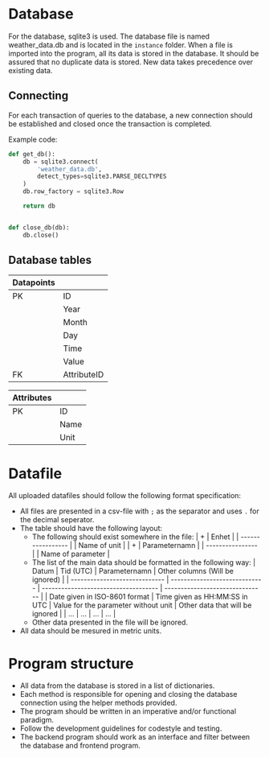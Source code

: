 # Database

For the database, sqlite3 is used. The database file is named weather_data.db and is located in the `instance` folder. When a file is imported into the program, all its data is stored in the database. It should be assured that no duplicate data is stored. New data takes precedence over existing data. 

## Connecting

For each transaction of queries to the database, a new connection should be established and closed once the transaction is completed.

Example code:
```python
def get_db():
    db = sqlite3.connect(
        'weather_data.db',
        detect_types=sqlite3.PARSE_DECLTYPES
    )
    db.row_factory = sqlite3.Row

    return db


def close_db(db):
    db.close()
```

## Database tables
| Datapoints |             |
| ---------- | ----------- |
| PK         | ID          |
|            | Year        |
|            | Month       |
|            | Day         |
|            | Time        |
|            | Value       |
| FK         | AttributeID |


| Attributes |      |
| ---------- | ---- |
| PK         | ID   |
|            | Name |
|            | Unit |

# Datafile

All uploaded datafiles should follow the following format specification:
* All files are presented in a csv-file with `;` as the separator and uses `.` for the decimal seperator.
* The table should have the following layout:
   - The following should exist somewhere in the file:
      | +                 | Enhet         |
      | ----------------- |
      | Name of unit      |
      | +                 | Parameternamn |
      | ----------------  |
      | Name of parameter |
    - The list of the main data should be formatted in the following way:
        | Datum                         | Tid (UTC)                     | Parameternamn                        | Other columns (Will be ignored) |
        | ----------------------------- | ----------------------------- | ------------------------------------ | ------------------------------- |
        | Date given in ISO-8601 format | Time given as HH:MM:SS in UTC | Value for the parameter without unit | Other data that will be ignored |
        | ...                           | ...                           | ...                                  | ...                             |
    - Other data presented in the file will be ignored.
* All data should be mesured in metric units.

# Program structure

* All data from the database is stored in a list of dictionaries.
* Each method is responsible for opening and closing the database connection using the helper methods provided.
* The program should be written in an imperative and/or functional paradigm.
* Follow the development guidelines for codestyle and testing.
* The backend program should work as an interface and filter between the database and frontend program. 